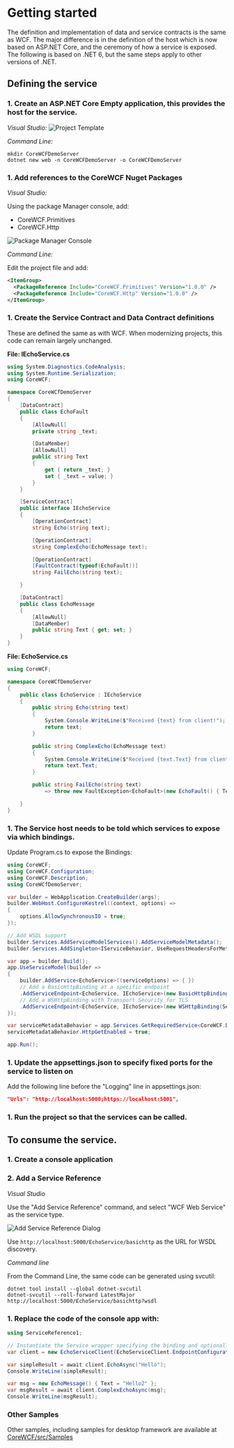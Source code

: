 # Getting started

The definition and implementation of data and service contracts is the same as WCF. The major difference is in the definition of the host which is now based on ASP.NET Core, and the ceremony of how a service is exposed. The following is based on .NET 6, but the same steps apply to other versions of .NET.

## Defining the service

### 1. Create an ASP.NET Core Empty application, this provides the host for the service.

*Visual Studio:*
 ![Project Template](images/empty-web-project.png)

*Command Line:*

```cli
mkdir CoreWCFDemoServer
dotnet new web -n CoreWCFDemoServer -o CoreWCFDemoServer
```

### 1. Add references to the CoreWCF Nuget Packages

*Visual Studio:*

Using the package Manager console, add: 

- CoreWCF.Primitives
- CoreWCF.Http

![Package Manager Console](images/nuget.png)

*Command Line:*

Edit the project file and add:

```xml
<ItemGroup>
  <PackageReference Include="CoreWCF.Primitives" Version="1.0.0" />
  <PackageReference Include="CoreWCF.Http" Version="1.0.0" />
</ItemGroup>
```
### 1. Create the Service Contract and Data Contract definitions

These are defined the same as with WCF. When modernizing projects, this code can remain largely unchanged.

**File: IEchoService.cs**

```csharp
using System.Diagnostics.CodeAnalysis;
using System.Runtime.Serialization;
using CoreWCF;

namespace CoreWCfDemoServer
{
    [DataContract]
    public class EchoFault
    {
        [AllowNull]
        private string _text;

        [DataMember]
        [AllowNull]
        public string Text
        {
            get { return _text; }
            set { _text = value; }
        }
    }

    [ServiceContract]
    public interface IEchoService
    {
        [OperationContract]
        string Echo(string text);

        [OperationContract]
        string ComplexEcho(EchoMessage text);

        [OperationContract]
        [FaultContract(typeof(EchoFault))]
        string FailEcho(string text);

    }

    [DataContract]
    public class EchoMessage
    {
        [AllowNull]
        [DataMember]
        public string Text { get; set; }
    }
}

```

**File: EchoService.cs**

```csharp
using CoreWCF;

namespace CoreWCfDemoServer
{
    public class EchoService : IEchoService
    {
        public string Echo(string text)
        {
            System.Console.WriteLine($"Received {text} from client!");
            return text;
        }

        public string ComplexEcho(EchoMessage text)
        {
            System.Console.WriteLine($"Received {text.Text} from client!");
            return text.Text;
        }

        public string FailEcho(string text)
            => throw new FaultException<EchoFault>(new EchoFault() { Text = "WCF Fault OK" }, new FaultReason("FailReason"));

    }
}
```

### 1. The Service host needs to be told which services to expose via which bindings.

Update Program.cs to expose the Bindings:

```csharp
using CoreWCF;
using CoreWCF.Configuration;
using CoreWCF.Description;
using CoreWCfDemoServer;

var builder = WebApplication.CreateBuilder(args);
builder.WebHost.ConfigureKestrel((context, options) =>
{
    options.AllowSynchronousIO = true;
});

// Add WSDL support
builder.Services.AddServiceModelServices().AddServiceModelMetadata();
builder.Services.AddSingleton<IServiceBehavior, UseRequestHeadersForMetadataAddressBehavior>();

var app = builder.Build();
app.UseServiceModel(builder =>
{
    builder.AddService<EchoService>((serviceOptions) => { })
    // Add a BasicHttpBinding at a specific endpoint
    .AddServiceEndpoint<EchoService, IEchoService>(new BasicHttpBinding(), "/EchoService/basichttp")
    // Add a WSHttpBinding with Transport Security for TLS
    .AddServiceEndpoint<EchoService, IEchoService>(new WSHttpBinding(SecurityMode.Transport), "/EchoService/WSHttps");
});

var serviceMetadataBehavior = app.Services.GetRequiredService<CoreWCF.Description.ServiceMetadataBehavior>();
serviceMetadataBehavior.HttpGetEnabled = true;

app.Run();
```

### 1. Update the appsettings.json to specify fixed ports for the service to listen on

Add the following line before the "Logging" line in appsettings.json:

```json
"Urls": "http://localhost:5000;https://localhost:5001",
```

### 1. Run the project so that the services can be called.

## To consume the service.

### 1. Create a console application
### 2. Add a Service Reference

*Visual Studio*

Use the "Add Service Reference" command, and select "WCF Web Service" as the service type.

![Add Service Reference Dialog](images/add-service-ref.png)

Use `http://localhost:5000/EchoService/basichttp` as the URL for WSDL discovery.

*Command line*

From the Command Line, the same code can be generated using svcutil:
```cli
dotnet tool install --global dotnet-svcutil
dotnet-svcutil --roll-forward LatestMajor http://localhost:5000/EchoService/basichttp?wsdl
```

### 1. Replace the code of the console app with:
```C#
using ServiceReference1;

// Instantiate the Service wrapper specifying the binding and optionally the Endpoint URL. The BasicHttpBinding could be used instead.
var client = new EchoServiceClient(EchoServiceClient.EndpointConfiguration.WSHttpBinding_IEchoService, "https://localhost:5001/EchoService/WSHttps");

var simpleResult = await client.EchoAsync("Hello");
Console.WriteLine(simpleResult);

var msg = new EchoMessage() { Text = "Hello2" };
var msgResult = await client.ComplexEchoAsync(msg);
Console.WriteLine(msgResult);
```

### Other Samples

Other samples, including samples for desktop framework are available at [CoreWCF/src/Samples](https://github.com/CoreWCF/CoreWCF/tree/main/src/Samples)
